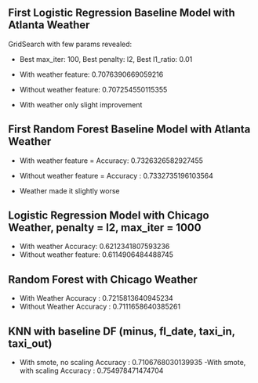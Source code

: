 ## First Logistic Regression Baseline Model with Atlanta Weather
GridSearch with few params revealed:
- Best max_iter: 100, Best penalty: l2, Best l1_ratio: 0.01
- With weather feature: 0.7076390669059216
- Without weather feature: 0.707254550115355

- With weather only slight improvement

## First Random Forest Baseline Model with Atlanta Weather
- With weather feature = Accuracy: 0.7326326582927455
- Without weather feature = Accuracy : 0.7332735196103564

- Weather made it slightly worse

## Logistic Regression Model with Chicago Weather, penalty = l2, max_iter = 1000
- With weather Accuracy: 0.6212341807593236
- Without weather feature: 0.6114906484488745

## Random Forest with Chicago Weather
- With Weather Accuracy : 0.7215813640945234
- Without Weather Accuracy : 0.7111658640385261

## KNN with baseline DF (minus, fl_date, taxi_in, taxi_out)
- With smote, no scaling Accuracy : 0.7106768030139935
-With smote, with scaling Accuracy : 0.754978471474704
